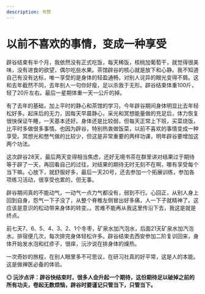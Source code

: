 ```yaml
---
description: 书赞
---
```


# 以前不喜欢的事情，变成一种享受

辟谷结束有半个月，我依然没有正式吃饭，每天稀饭，核桃加葡萄干，就觉得很美味，没有进食的欲望，偶尔吃些水果。茶馆辟谷的核心就是放下和心静。我不知道自己有没有达标，唯一享受的是身体的轻盈通畅，对别人诧异的眼光变得不屑。这和去年截然不同，去年别人一句你好瘦，足以杀我于无形。辟谷结束体重100斤，轻了20斤左右。最后一星期体重一天一公斤的掉。

有了去年的基础，加上平时的静心和茶馆的学习，今年辟谷期间身体明显比去年轻松好多。起床后的无力，因每天早晨静心，采光和冥想能量做的充足后，体力恢复很快保证午睡，一天基本还好。身体还是比较弱，但每天正常上下班，买菜烧饭，比平时多做很多事情。也因为辟谷，特别热衷做饭菜，以前不喜欢的事情变成一种享受。冥想光和憋气做的比较少，但这是非常重要的两样功课，明年辟谷要增加这两个功法。

这次辟谷28天，最后两天变得相当焦虑，还好无境书茶在群里讲对结果过于期待等于辟了一天，再回看自己的过往，对结果的期待无时无刻不在啊，哪有享受每个当下嘛。心放下，就舒服好多，最后一天20号，还去参加一个拓展训练，参加各项练习活动，很享受也累的，但无事。

辟谷期间真的不能动气，一动气一点力气都没有，弱到不行。心回正，从别人身上回到自身，怨气一下子没了，从整个脊椎左侧冒出好多痛，人一下子就精神了。这应该是意识的松动带来身体的转变。。苦难不能再从我这里传沿下去，我这是就是终点。

前七天7、6、5、4、3、2、1个冬枣，矿泉水加汽泡水，后面21天矿泉水加汽泡水。排宿便几次，每次排完身体轻松许多。辟谷结束去西安参加二阶复训回来，身体开始发水泡和红疹子，很痒，沅汐说在排身体的燥热。

一次奇妙的旅程，在别人眼里多不可思议，在研习社真的好平常，这是人的本能。这是做禅医必备的体验。

**◎ 沅汐点评：辟谷快结束时，很多人会升起一个期待，这份期待足以破掉之前的所有功夫，卷起无数烦恼，辟谷时要谨记只管当下，只管当下。**

